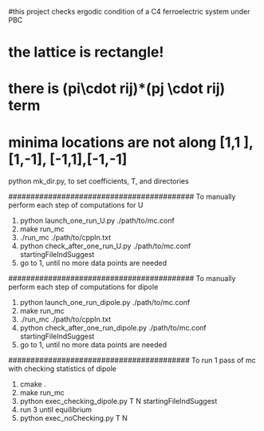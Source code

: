 #this project checks ergodic condition of a C4 ferroelectric system under PBC
# the lattice is rectangle!
# there is  (pi\cdot rij)*(pj \cdot rij) term
# minima locations are not along [1,1 ], [1,-1], [-1,1],[-1,-1]
python mk_dir.py, to set coefficients, T, and directories

##########################################
To manually perform each step of computations for U
1. python launch_one_run_U.py ./path/to/mc.conf
2. make run_mc
3. ./run_mc ./path/to/cppIn.txt
4. python check_after_one_run_U.py ./path/to/mc.conf  startingFileIndSuggest
5. go to 1, until no more data points are needed

##########################################
To manually perform each step of computations for dipole
1. python launch_one_run_dipole.py ./path/to/mc.conf
2. make run_mc
3. ./run_mc ./path/to/cppIn.txt
4. python check_after_one_run_dipole.py ./path/to/mc.conf  startingFileIndSuggest
5. go to 1, until no more data points are needed

#########################################
To run 1 pass of mc with checking statistics of dipole
1. cmake .
2. make run_mc
3. python exec_checking_dipole.py T N startingFileIndSuggest
4. run 3 until equilibrium
5. python exec_noChecking.py T N